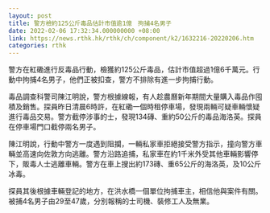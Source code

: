 ```yaml
---
layout: post
title: 警方檢約125公斤毒品估計市值逾1億　拘捕4名男子
date: 2022-02-06 17:32:34.000000000 +08:00
link: https://news.rthk.hk/rthk/ch/component/k2/1632216-20220206.htm
categories: rthk
---
```


警方在紅磡進行反毒品行動，檢獲約125公斤毒品，估計市值超過1億6千萬元。行動中拘捕4名男子，他們正被扣查，警方不排除有進一步拘捕行動。

毒品調查科警司陳江明說，警方根據線報，有人趁農曆新年期間大量購入毒品作囤積及銷售。探員昨日清晨6時許，在紅磡一個時租停車場，發現兩輛可疑車輛懷疑進行毒品交易。警方截停涉事的士，發現134磚、重約50公斤的毒品海洛英。探員在停車場門口截停兩名男子。

陳江明說，行動中警方一度遇到阻攔，一輛私家車拒絕接受警方指示，撞向警方車輛並高速向佐敦方向逃離。警方沿路追捕，私家車在約1千米外受其他車輛影響停下，販毒人士逃離車輛。警方在車上搜出約173磚、重65公斤的海洛英，及10公斤冰毒。

探員其後根據車輛登記的地方，在洪水橋一個單位拘捕車主，相信他與案件有關。被捕4名男子由29至47歲，分別報稱的士司機、裝修工人及無業。

